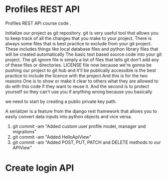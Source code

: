 # Profiles REST API
Profiles REST API course code .

Initialize our project as git repository.
git is very useful tool that allows you to keep track of all the changes that you make to your project.
There is always some files that is best practice to exclude from your git project.
These includes things like local database files and python library files that will be created automatically
The basic text based source code into your git project.
The git ignore file is simply a list of files that tells git don't add any of these files or directories.
LICENSE file now because we're gonna be pushing our project to git hub and it'll be publically accessible is the best practice to include the licence with the project.And this is for the two reasons One is to show or make it clear to others what they are allowed to do with this code if they want to reuse it.
And the second is to protect yourself so they can't use you if anything wrong because you basically

we need to start by creating a public private key path.

A serializer is a feature from the django rest framework that allows you to easily convert data inputs into python objects and vice versa.

1. git commit -am "Added custom user profile model, manager and migrations"
2. git commit -am "Added HelloApiView"
3. git commit -am "Added POST, PUT, PATCH and DELETE methods to our APIView"

# Create login API
